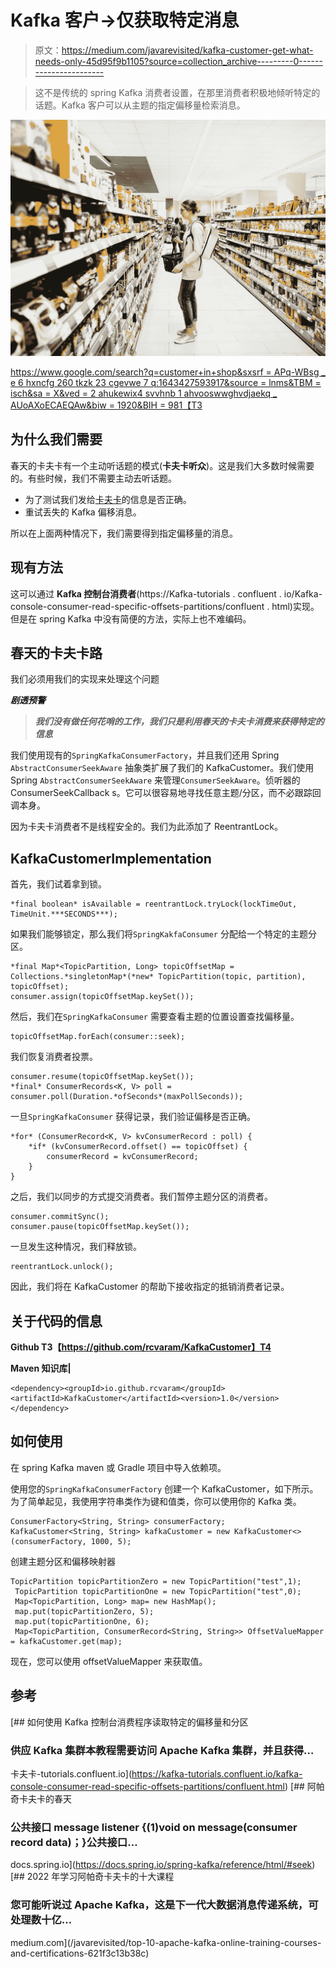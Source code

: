 # Kafka 客户→仅获取特定消息

> 原文：<https://medium.com/javarevisited/kafka-customer-get-what-needs-only-45d95f9b1105?source=collection_archive---------0----------------------->

> 这不是传统的 spring Kafka 消费者设置，在那里消费者积极地倾听特定的话题。Kafka 客户可以从主题的指定偏移量检索消息。

[![](img/cabc600f1d769c5428d5b1a2190b2f29.png)](https://javarevisited.blogspot.com/2018/04/top-5-apache-kafka-course-to-learn.html)

[https://www.google.com/search?q=customer+in+shop&sxsrf = APq-WBsg _ e 6 hxncfg 260 tkzk 23 cgevwe 7 q:1643427593917&source = lnms&TBM = isch&sa = X&ved = 2 ahukewix4 svvhnb 1 ahvooswwghvdjaekq _ AUoAXoECAEQAw&biw = 1920&BIH = 981【T3](https://www.google.com/search?q=customer+in+shop&sxsrf=APq-WBsg_E6hXNCFG260TkZk23CGEVWE7Q:1643427593917&source=lnms&tbm=isch&sa=X&ved=2ahUKEwix4svvhNb1AhVoSWwGHVDjAekQ_AUoAXoECAEQAw&biw=1920&bih=981&dpr=1#imgrc=xD3SnYX7-8NpmM)

## 为什么我们需要

春天的卡夫卡有一个主动听话题的模式(**卡夫卡听众**)。这是我们大多数时候需要的。有些时候，我们不需要主动去听话题。

*   为了测试我们发给[卡夫卡](/javarevisited/top-10-apache-kafka-online-training-courses-and-certifications-621f3c13b38c)的信息是否正确。
*   重试丢失的 Kafka 偏移消息。

所以在上面两种情况下，我们需要得到指定偏移量的消息。

## 现有方法

这可以通过 **Kafka 控制台消费者**(https://Kafka-tutorials . confluent . io/Kafka-console-consumer-read-specific-offsets-partitions/confluent . html)实现。但是在 spring Kafka 中没有简便的方法，实际上也不难编码。

## 春天的卡夫卡路

我们必须用我们的实现来处理这个问题

***剧透预警***

> ***我们没有做任何花哨的工作，我们只是利用春天的卡夫卡消费来获得特定的信息***

我们使用现有的`SpringKafkaConsumerFactory`，并且我们还用 Spring `AbstractConsumerSeekAware` 抽象类扩展了我们的 KafkaCustomer。我们使用 Spring `AbstractConsumerSeekAware` 来管理`ConsumerSeekAware`。侦听器的 ConsumerSeekCallback s。它可以很容易地寻找任意主题/分区，而不必跟踪回调本身。

因为卡夫卡消费者不是线程安全的。我们为此添加了 ReentrantLock。

## KafkaCustomerImplementation

首先，我们试着拿到锁。

```
*final boolean* isAvailable = reentrantLock.tryLock(lockTimeOut, TimeUnit.***SECONDS***);
```

如果我们能够锁定，那么我们将`SpringKakfaConsumer` 分配给一个特定的主题分区。

```
*final Map*<TopicPartition, Long> topicOffsetMap = Collections.*singletonMap*(*new* TopicPartition(topic, partition), topicOffset);
consumer.assign(topicOffsetMap.keySet());
```

然后，我们在`SpringKafkaConsumer` 需要查看主题的位置设置查找偏移量。

```
topicOffsetMap.forEach(consumer::seek);
```

我们恢复消费者投票。

```
consumer.resume(topicOffsetMap.keySet());
*final* ConsumerRecords<K, V> poll = consumer.poll(Duration.*ofSeconds*(maxPollSeconds));
```

一旦`SpringKafkaConsumer` 获得记录，我们验证偏移是否正确。

```
*for* (ConsumerRecord<K, V> kvConsumerRecord : poll) {
    *if* (kvConsumerRecord.offset() == topicOffset) {
        consumerRecord = kvConsumerRecord;
    }
}
```

之后，我们以同步的方式提交消费者。我们暂停主题分区的消费者。

```
consumer.commitSync();
consumer.pause(topicOffsetMap.keySet());
```

一旦发生这种情况，我们释放锁。

```
reentrantLock.unlock();
```

因此，我们将在 KafkaCustomer 的帮助下接收指定的抵销消费者记录。

## 关于代码的信息

**Github
T3【https://github.com/rcvaram/KafkaCustomer】T4**

**Maven 知识库|**

```
<dependency><groupId>io.github.rcvaram</groupId><artifactId>KafkaCustomer</artifactId><version>1.0</version></dependency>
```

## 如何使用

在 spring Kafka maven 或 Gradle 项目中导入依赖项。

使用您的`SpringKafkaConsumerFactory` 创建一个 KafkaCustomer，如下所示。为了简单起见，我使用字符串类作为键和值类，你可以使用你的 Kafka 类。

```
ConsumerFactory<String, String> consumerFactory;            
KafkaCustomer<String, String> kafkaCustomer = new KafkaCustomer<>(consumerFactory, 1000, 5);
```

创建主题分区和偏移映射器

```
TopicPartition topicPartitionZero = new TopicPartition("test",1);
 TopicPartition topicPartitionOne = new TopicPartition("test",0);
 Map<TopicPartition, Long> map= new HashMap();
 map.put(topicPartitionZero, 5);
 map.put(topicPartitionOne, 6);
 Map<TopicPartition, ConsumerRecord<String, String>> OffsetValueMapper = kafkaCustomer.get(map);
```

现在，您可以使用 offsetValueMapper 来获取值。

## 参考

[](https://kafka-tutorials.confluent.io/kafka-console-consumer-read-specific-offsets-partitions/confluent.html) [## 如何使用 Kafka 控制台消费程序读取特定的偏移量和分区

### 供应 Kafka 集群本教程需要访问 Apache Kafka 集群，并且获得…

卡夫卡-tutorials.confluent.io](https://kafka-tutorials.confluent.io/kafka-console-consumer-read-specific-offsets-partitions/confluent.html)  [## 阿帕奇卡夫卡的春天

### 公共接口 message listener {(1)void on message(consumer record data)；}公共接口…

docs.spring.io](https://docs.spring.io/spring-kafka/reference/html/#seek) [](/javarevisited/top-10-apache-kafka-online-training-courses-and-certifications-621f3c13b38c) [## 2022 年学习阿帕奇卡夫卡的十大课程

### 您可能听说过 Apache Kafka，这是下一代大数据消息传递系统，可处理数十亿…

medium.com](/javarevisited/top-10-apache-kafka-online-training-courses-and-certifications-621f3c13b38c)